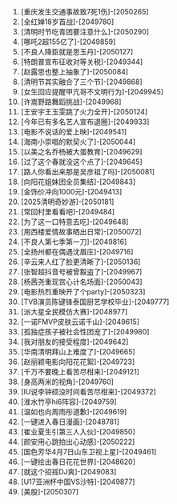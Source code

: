 
1. [重庆发生交通事故致7死1伤]-[2050265]
1. [全红婵18岁首战]-[2049780]
1. [清明时节吃青团要注意什么]-[2050290]
1. [哪吒2超155亿了]-[2049859]
1. [不良人降臣就是思玉丹]-[2050127]
1. [特朗普宣布征收对等关税]-[2049344]
1. [赵露思也整上抽象了]-[2050084]
1. [清明节其实融合了三个节]-[2049868]
1. [女生回应提醒甲亢哥不文明行为]-[2049945]
1. [许嵩野路舞蹈挑战]-[2049968]
1. [王安宇王玉雯跳了火力全开]-[2050124]
1. [今年已有多名艺人宣布退圈]-[2049933]
1. [电影不说话的爱上映]-[2049541]
1. [海南小崇唱的默契火了]-[2050044]
1. [以美之名乔杨被大蛋教育]-[2049629]
1. [过了这个春就没这个点了]-[2049645]
1. [路人你看出来那是吴彦祖了吗]-[2050081]
1. [向阳花姐妹团全员集结]-[2049843]
1. [金饰价冲向1000元]-[2049413]
1. [2025清明奇妙游]-[2050181]
1. [常回村里看看吧]-[2049484]
1. [为了这一口特意去吃]-[2049648]
1. [用西楼爱情故事晒出日常]-[2050072]
1. [不良人第七季第一刀]-[2049816]
1. [全扬州都在偶遇沈眉庄]-[2049716]
1. [辛云来人红了脸更清晰了]-[2050136]
1. [张智超抖音号被曾毅盗了]-[2049967]
1. [杨茜尧重现宫心计名场面]-[2050043]
1. [电影热烈重映开了个party]-[2050323]
1. [TVB演员陈键锋泰国厨艺学校毕业]-[2049777]
1. [派大星全民模仿大赛]-[2048977]
1. [一诺FMVP皮肤云诺千山]-[2049615]
1. [孤独症孩子被社会性团宠了]-[2049980]
1. [我对朋友的接受程度]-[2049642]
1. [华南清明拜山上难度了]-[2049665]
1. [赵丽颖电影向阳花花絮]-[2049723]
1. [千万不要晚上看苦尽柑来]-[2049121]
1. [身高两米的视角]-[2049760]
1. [IU说李钟硕没时间看苦尽柑来]-[2049372]
1. [淮水竹亭hi6阵容]-[2049759]
1. [温如也向周雨彤道歉]-[2049619]
1. [一键进入春日漫画]-[2048781]
1. [崔业夏生引第三人入伙]-[2049850]
1. [颜安用心跳拍出心动感]-[2050222]
1. [国色芳华4月7日山东卫视上星]-[2049461]
1. [一键绘出春日花花世界]-[2048620]
1. [就这个招摇DJ爽]-[2049083]
1. [U17亚洲杯中国VS沙特]-[2049877]
1. [美股]-[2050307]